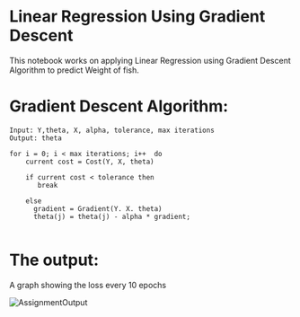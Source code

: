 # Linear Regression Using Gradient Descent

This notebook works on applying Linear Regression using Gradient Descent Algorithm to predict Weight of fish.

# Gradient Descent Algorithm: 
```
Input: Y,theta, X, alpha, tolerance, max iterations
Output: theta

for i = 0; i < max iterations; i++  do
    current cost = Cost(Y, X, theta) 
    
    if current cost < tolerance then
       break
    
    else
      gradient = Gradient(Y. X. theta)
      theta(j) = theta(j) - alpha * gradient;
      
```

# The output:
A graph showing the loss every 10 epochs

![AssignmentOutput](https://user-images.githubusercontent.com/66736704/163467522-a7581ec1-7c3b-45af-bc32-aa46941e2eae.png)

